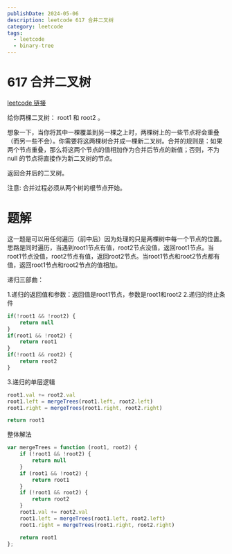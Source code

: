 ```yaml
---
publishDate: 2024-05-06
description: leetcode 617 合并二叉树
category: leetcode
tags:
  - leetcode
  - binary-tree
---
```


# 617 合并二叉树

[leetcode 链接](https://leetcode.cn/problems/merge-two-binary-trees/description/)

给你两棵二叉树： root1 和 root2 。

想象一下，当你将其中一棵覆盖到另一棵之上时，两棵树上的一些节点将会重叠（而另一些不会）。你需要将这两棵树合并成一棵新二叉树。合并的规则是：如果两个节点重叠，那么将这两个节点的值相加作为合并后节点的新值；否则，不为 null 的节点将直接作为新二叉树的节点。

返回合并后的二叉树。

注意: 合并过程必须从两个树的根节点开始。

# 题解

这一题是可以用任何遍历（前中后）因为处理的只是两棵树中每一个节点的位置。思路是同时遍历，当遇到root1节点有值，root2节点没值，返回root1节点。当root1节点没值，root2节点有值，返回root2节点。当root1节点和root2节点都有值，返回root1节点和root2节点的值相加。

递归三部曲：

1.递归的返回值和参数：返回值是root1节点，参数是root1和root2
2.递归的终止条件

```javascript
if(!root1 && !root2) {
    return null
}
if(root1 && !root2) {
    return root1
}
if(!root1 && root2) {
    return root2
}
```

3.递归的单层逻辑

```javascript
root1.val += root2.val
root1.left = mergeTrees(root1.left, root2.left)
root1.right = mergeTrees(root1.right, root2.right)

return root1
```

整体解法

```javascript
var mergeTrees = function (root1, root2) {
    if (!root1 && !root2) {
        return null
    }
    if (root1 && !root2) {
        return root1
    }
    if (!root1 && root2) {
        return root2
    }
    root1.val += root2.val
    root1.left = mergeTrees(root1.left, root2.left)
    root1.right = mergeTrees(root1.right, root2.right)

    return root1
};
```
